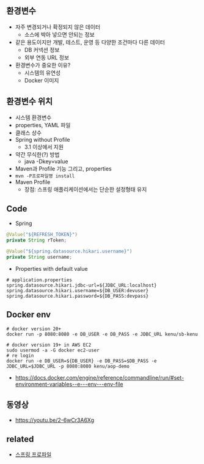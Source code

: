 ## 환경변수
- 자주 변경되거나 확정되지 않은 데이터
  - 소스에 박아 넣으면 안되는 정보
- 같은 용도이지만 개발, 테스트, 운영 등 다양한 조건마다 다른 데이터
  - DB 커넥션 정보
  - 외부 연동 URL 정보
- 환경변수가 중요한 이유?
  - 시스템의 유연성
  - Docker 이미지

## 환경변수 위치
- 시스템 환경변수
- properties, YAML 파일
- 클래스 상수
- Spring without Profile
  - 3.1 이상에서 지원
- 약간 무식한(?) 방법
  - java -Dkey=value
- Maven과 Profile 기능 그리고, properties
- `mvn -P프로파일명 install`
- Maven Profile
  - 장점: 스프링 애플리케이션에서는 단순한 설정형태 유지

## Code
- Spring

```java
@Value("${REFRESH_TOKEN}")
private String rToken;

@Value("${spring.datasource.hikari.username}")
private String username;
```

- Properties with default value

```
# application.properties
spring.datasource.hikari.jdbc-url=${JDBC_URL:localhost}
spring.datasource.hikari.username=${DB_USER:devuser}
spring.datasource.hikari.password=${DB_PASS:devpass}
```

## Docker env
```
# docker version 20+
docker run -p 8080:8080 -e DB_USER -e DB_PASS -e JDBC_URL kenu/sb-kenu

# docker version 19+ in AWS EC2
sudo usermod -a -G docker ec2-user
# re login
docker run -e DB_USER=${DB_USER} -e DB_PASS=$DB_PASS -e JDBC_URL=$JDBC_URL -p 8080:8080 kenu/aop-demo
```
- https://docs.docker.com/engine/reference/commandline/run/#set-environment-variables--e---env---env-file

## 동영상
- https://youtu.be/2-6wCr3A6Xg

## related
- [스프링 프로파일](/mib/spring/profile)
